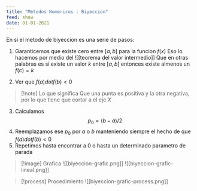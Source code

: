 ```yaml
---
title: "Metodos Numericos : Biyeccion"
feed: show
date: 01-01-2021
---
```


En si el metodo de biyeccion es una serie de pasos:

1. Garanticemos que existe cero entre $[a,b]$ para la funcion $f(x)$
Eso lo hacemos por medio del ![[teorema del valor intermedio]]
Que en otras palabras es si existe un valor $k$ entre $[a,b]$ entonces existe almenos un $f(c)=k$

2. Ver que $f(a)dot f(b) < 0$ 
>[!note] Lo que significa
>Que una punta es positiva y la otra negativa, por lo que tiene que cortar a el eje $X$

3. Calculamos $$p_0=(b-a)/2$$
4. Reemplazamos ese $p_0$ por $a$ o $b$ manteniendo siempre el hecho de que $f(a)dot f(b)<0$ 
5. Repetimos hasta encontrar a $0$ o hasta un determinado parametro de parada

>[!image] Grafica
![[biyeccion-grafic.png]]
![[biyeccion-grafic-lineal.png]]

>[!process] Procedimiento
>![[biyeccion-grafic-process.png]]

